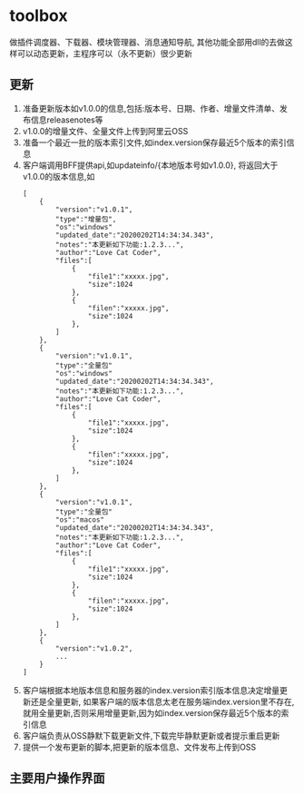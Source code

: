 # toolbox
做插件调度器、下载器、模块管理器、消息通知导航, 其他功能全部用dll的去做这样可以动态更新，主程序可以（永不更新）很少更新

## 更新
1. 准备更新版本如v1.0.0的信息,包括:版本号、日期、作者、增量文件清单、发布信息releasenotes等
1. v1.0.0的增量文件、全量文件上传到阿里云OSS
1. 准备一个最近一批的版本索引文件,如index.version保存最近5个版本的索引信息
1. 客户端调用BFF提供api,如updateinfo/{本地版本号如v1.0.0}, 将返回大于v1.0.0的版本信息,如
    ```
    [
        {
            "version":"v1.0.1",
            "type":"增量包",
            "os":"windows"
            "updated_date":"20200202T14:34:34.343",
            "notes":"本更新如下功能:1.2.3...",
            "author":"Love Cat Coder",
            "files":[
                {
                    "file1":"xxxxx.jpg",
                    "size":1024
                },
                {
                    "filen":"xxxxx.jpg",
                    "size":1024
                },
            ]
        },
        {
            "version":"v1.0.1",
            "type":"全量包"
            "os":"windows"
            "updated_date":"20200202T14:34:34.343",
            "notes":"本更新如下功能:1.2.3...",
            "author":"Love Cat Coder",
            "files":[
                {
                    "file1":"xxxxx.jpg",
                    "size":1024
                },
                {
                    "filen":"xxxxx.jpg",
                    "size":1024
                },
            ]
        },
        {
            "version":"v1.0.1",
            "type":"全量包"
            "os":"macos"
            "updated_date":"20200202T14:34:34.343",
            "notes":"本更新如下功能:1.2.3...",
            "author":"Love Cat Coder",
            "files":[
                {
                    "file1":"xxxxx.jpg",
                    "size":1024
                },
                {
                    "filen":"xxxxx.jpg",
                    "size":1024
                },
            ]
        },
        {
            "version":"v1.0.2",
            ...
        }
    ]
    ```
1. 客户端根据本地版本信息和服务器的index.version索引版本信息决定增量更新还是全量更新, 如果客户端的版本信息太老在服务端index.version里不存在,就用全量更新,否则采用增量更新,因为如index.version保存最近5个版本的索引信息
1. 客户端负责从OSS静默下载更新文件,下载完毕静默更新或者提示重启更新
1. 提供一个发布更新的脚本,把更新的版本信息、文件发布上传到OSS

## 主要用户操作界面
